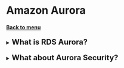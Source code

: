 <h1>Amazon Aurora</h1> 
<h4> 

[Back to menu](..%2F..%2FMenu.md)

</h4>

[//]:# (What is Amazon Aurora?)

<details>
    <summary>
        <b><big><big>
            What is RDS Aurora?
        </big></big></b>
    </summary>

Amazon Aurora is a fully managed relational database engine that’s
compatible with MySQL and PostgreSQL. 

It combines the speed and reliability of high-end commercial
databases with the simplicity and cost-effectiveness of open-source databases

With some workloads, Aurora can deliver up to five times the throughput of 
MySQL and up to three times the throughput of PostgreSQL 
without requiring changes to most of your existing applications. 

It includes a high-performance storage subsystem, and its MySQL- and
PostgreSQL-compatible
database engines are customized to take advantage of that fast distributed storage

https://docs.aws.amazon.com/AmazonRDS/latest/AuroraUserGuide/CHAP_AuroraOverview.html

</details>
<br>

[//]:# (What about Aurora Security?)

<details>
    <summary>
        <b><big><big>
            What about Aurora Security?
        </big></big></b>
    </summary>

Security for Amazon Aurora is managed at three levels:

- **AWS Identity and Access Management (IAM):** 
IAM controls who can perform Amazon RDS management actions on Aurora DB
clusters and DB instances. When you connect to AWS using IAM credentials, 
your AWS account must have IAM policies that grant the permissions required 
to perform Amazon RDS management operations

- **Virtual Private Cloud (VPC):** 
Aurora DB clusters must be created in a VPC based on the Amazon VPC service

- **Authentication:** For authenticating logins and permissions for
an Amazon Aurora DB cluster

https://docs.aws.amazon.com/AmazonRDS/latest/AuroraUserGuide/Aurora.Overview.Security.html

</details>
<br>